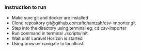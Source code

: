 
### Instruction to run 
 - Make sure git and docker are installed
 - Clone repository git@github.com:afiqhamzah/csv-importer.git
 - Step into the directory using terminal eg; cd csv-importer
 - Run command in terminal ./scripts/init
 - Wait until Laravel Horizon is started
 - Using browser navigate to localhost

